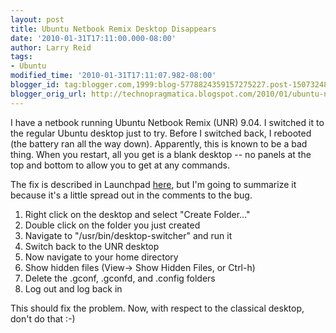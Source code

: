 ```yaml
---
layout: post
title: Ubuntu Netbook Remix Desktop Disappears
date: '2010-01-31T17:11:00.000-08:00'
author: Larry Reid
tags:
- Ubuntu
modified_time: '2010-01-31T17:11:07.982-08:00'
blogger_id: tag:blogger.com,1999:blog-5778824359157275227.post-1507324803627909513
blogger_orig_url: http://technopragmatica.blogspot.com/2010/01/ubuntu-netbook-remix-desktop-disappears.html
---
```


I have a netbook running Ubuntu Netbook Remix (UNR) 9.04. I switched it
to the regular Ubuntu desktop just to try. Before I switched back, I
rebooted (the battery ran all the way down). Apparently, this is known
to be a bad thing. When you restart, all you get is a blank desktop --
no panels at the top and bottom to allow you to get at any commands.  
  
The fix is described in Launchpad [here][1], but I'm going to summarize
it because it's a little spread out in the comments to the bug.  
<ol><li>Right click on the desktop and select "Create
Folder..."</li><li>Double click on the folder you just
created</li><li>Navigate to "/usr/bin/desktop-switcher" and run
it</li><li>Switch back to the UNR desktop</li><li>Now navigate to your
home directory</li><li>Show hidden files (View-&gt; Show Hidden Files,
or Ctrl-h)</li><li>Delete the .gconf, .gconfd, and .config
folders</li><li>Log out and log back in</li></ol>This should fix the
problem. Now, with respect to the classical desktop, don't do that :-)



[1]: https://bugs.launchpad.net/desktop-switcher/+bug/349519
